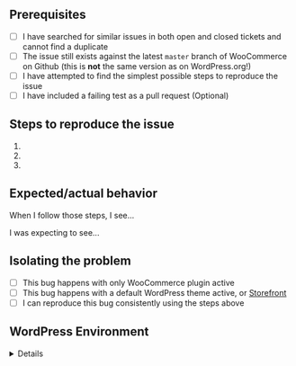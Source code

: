 <!-- This form is for reporting bugs and issues specific to the WooCommerce plugin. This is not a support portal. If you need technical support from a human being, please submit a ticket via the helpdesk instead: https://woocommerce.com/contact-us/ -->

<!-- Usage questions can also be directed to the public support forum here: https://wordpress.org/support/plugin/woocommerce, unless this is a question about a premium extension in which case you should use the helpdesk. -->

<!-- If you have a feature request, submit it to: http://ideas.woocommerce.com/forums/133476-woocommerce -->

<!-- If you are a developer who needs a new filter/hook raise a PR instead :) -->

<!-- Please be as descriptive as possible; issues lacking the below details, or for any other reason than to report a bug, may be closed without action. -->

## Prerequisites

<!-- MARK COMPLETED ITEMS WITH AN [x] -->

- [ ] I have searched for similar issues in both open and closed tickets and cannot find a duplicate
- [ ] The issue still exists against the latest `master` branch of WooCommerce on Github (this is **not** the same version as on WordPress.org!)
- [ ] I have attempted to find the simplest possible steps to reproduce the issue
- [ ] I have included a failing test as a pull request (Optional)

## Steps to reproduce the issue

<!-- We need to be able to reproduce the bug in order to fix it so please be descriptive! -->

1.
2.
3.

## Expected/actual behavior

When I follow those steps, I see...

I was expecting to see...

## Isolating the problem

<!-- MARK COMPLETED ITEMS WITH AN [x] -->

- [ ] This bug happens with only WooCommerce plugin active
- [ ] This bug happens with a default WordPress theme active, or [Storefront](https://woocommerce.com/storefront/)
- [ ] I can reproduce this bug consistently using the steps above

## WordPress Environment

<details>
```
Copy and paste the system status report from **WooCommerce > System Status** in WordPress admin here.
```
</details>